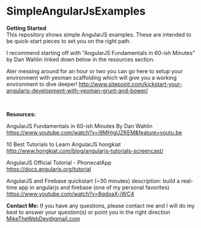 # SimpleAngularJsExamples
<b>Getting Started</b><br>
This repository shows simple AngularJS examples. These are intended to be quick-start pieces to set you on the right path. 

I recommend starting off with "AngularJS Fundamentals in 60-ish Minutes" by Dan Wahlin linked down below in the resources section.

Ater messing around for an hour or two you can go here to setup your environment with yeoman scaffolding which will give you a working environment to dive deeper! http://www.sitepoint.com/kickstart-your-angularjs-development-with-yeoman-grunt-and-bower/


<br>

<b>Resources:</b>

AngularJS Fundamentals in 60-ish Minutes By Dan Wahlin
https://www.youtube.com/watch?v=i9MHigUZKEM&feature=youtu.be

10 Best Tutorials to Learn AngularJS hongkiat 
http://www.hongkiat.com/blog/angularjs-tutorials-screencast/

AngularJS Official Tutorial - PhonecatApp  
https://docs.angularjs.org/tutorial

AngularJS and Firebase quickstart (~30 minutes)
description: build a real-time app in angularjs and firebase (one of my personal favorites)
https://www.youtube.com/watch?v=8qdoaX-iWC4

<b>Contact Me:</b>
If you have any questions, please contact me and I will do my best to answer your question(s) or point you in the right direction MikeTheWebDev@gmail.com
